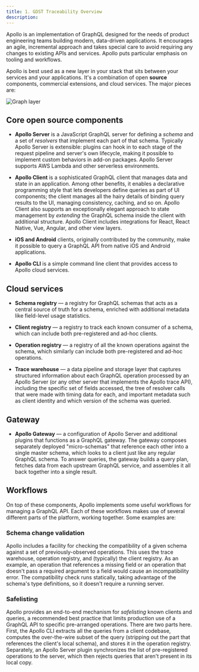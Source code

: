 ```yaml
---
title: 1. GDST Traceability Overview
description: 
---
```


Apollo is an implementation of GraphQL designed for the needs of product
engineering teams building modern, data-driven applications. It
encourages an agile, incremental approach and takes special care to
avoid requiring any changes to existing APIs and services. Apollo puts
particular emphasis on tooling and workflows.

Apollo is best used as a new layer in your stack that sits between your
services and your applications. It's a combination of open **source**
components, commercial extensions, and cloud services. The major pieces
are:

![Graph layer](../img/platform-diagram.png)

## Core open source components

- **Apollo Server** is a JavaScript GraphQL server for defining a
  _schema_ and a set of _resolvers_ that implement each part of that
  schema. Typically Apollo Server is extensible: plugins can hook in to each stage of the
  request pipeline and server's own lifecycle, making it possible to
  implement custom behaviors in add-on packages. Apollo Server supports
  AWS Lambda and other serverless environments.

- **Apollo Client** is a sophisticated GraphQL client that
  manages data and state in an application. Among other benefits, it
  enables a declarative programming style that lets developers define
  queries as part of UI components; the client manages all the hairy
  details of binding query results to the UI, managing consistency,
  caching, and so on. Apollo Client also supports an
  exceptionally elegant approach to state management by _extending_ the
  GraphQL schema inside the client with additional structure. Apollo Client
  includes integrations for React, React Native, Vue, Angular, and
  other view layers.

- **iOS and Android** clients, originally contributed by the community,
  make it possible to query a GraphQL API from native iOS and
  Android applications.

- **Apollo CLI** is a simple command line client that provides
  access to Apollo cloud services.

## Cloud services

- **Schema registry** &mdash; a registry for GraphQL schemas that acts
  as a central source of truth for a schema, enriched with additional
  metadata like field-level usage statistics.

- **Client registry** &mdash; a registry to track each known consumer
  of a schema, which can include both pre-registered and ad-hoc clients.

- **Operation registry** &mdash; a registry of all the known operations
  against the schema, which similarly can include both pre-registered
  and ad-hoc operations.

- **Trace warehouse** &mdash; a data pipeline and storage layer that
  captures structured information about each GraphQL operation
  processed by an Apollo Server (or any other server that implements
  the Apollo trace API), including the specific set of fields accessed,
  the tree of resolver calls that were made with timing data for each,
  and important metadata such as client identity and which version
  of the schema was queried.

## Gateway

- **Apollo Gateway** &mdash; a configuration of Apollo Server and additional plugins
  that functions as a GraphQL gateway. The gateway composes separately deployed "micro-schemas" that reference each other into a single master schema, which looks to a client just like any regular GraphQL schema. To answer queries, the gateway builds a query plan, fetches data from each upstream GraphQL service, and assembles it all back together into a single result.

## Workflows

On top of these components, Apollo implements some useful workflows for
managing a GraphQL API. Each of these workflows makes use of several
different parts of the platform, working together. Some examples are:

### Schema change validation

Apollo includes a facility for checking the compatibility of a given
schema against a set of previously-observed operations. This uses the
trace warehouse, operation registry, and (typically) the client
registry. As an example, an operation that references a missing field or
an operation that doesn't pass a required argument to a field would
cause an incompatibility error. The compatibility check runs statically,
taking advantage of the schema's type definitions, so it doesn't require
a running server.

### Safelisting

Apollo provides an end-to-end mechanism for _safelisting_ known clients
and queries, a recommended best practice that limits production use of a
GraphQL API to specific pre-arranged operations. There are two parts
here. First, the Apollo CLI extracts all the queries from a client
codebase, computes the over-the-wire subset of the query (stripping out
the part that references the client's local schema), and stores it in
the operation registry. Separately, an Apollo Server plugin synchronizes
the list of pre-registered operations to the server, which then rejects
queries that aren't present in its local copy.